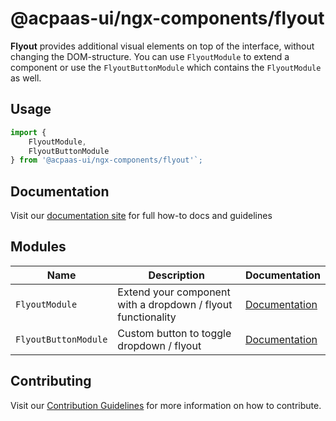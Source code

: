 # @acpaas-ui/ngx-components/flyout

**Flyout** provides additional visual elements on top of the interface, without changing the DOM-structure.
You can use `FlyoutModule` to extend a component or use the `FlyoutButtonModule` which contains the `FlyoutModule` as well.

## Usage

```typescript
import {
    FlyoutModule,
    FlyoutButtonModule
} from '@acpaas-ui/ngx-components/flyout'`;
```

## Documentation

Visit our [documentation site](https://acpaas-ui.digipolis.be/) for full how-to docs and guidelines

## Modules

| Name         | Description | Documentation |
| -----------  | ------ | -------------------------- |
| `FlyoutModule` | Extend your component with a dropdown / flyout functionality | [Documentation](./src/lib/flyout/README.md) |
| `FlyoutButtonModule` | Custom button to toggle dropdown / flyout  | [Documentation](./src/lib/flyout-button/README.md) |

## Contributing

Visit our [Contribution Guidelines](../../CONTRIBUTING.md) for more information on how to contribute.
